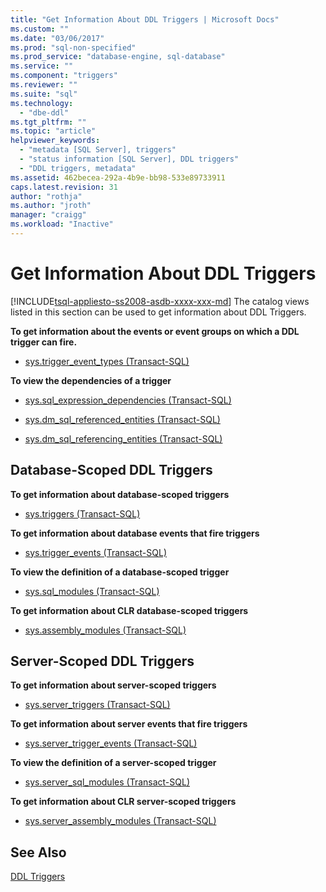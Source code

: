 ```yaml
---
title: "Get Information About DDL Triggers | Microsoft Docs"
ms.custom: ""
ms.date: "03/06/2017"
ms.prod: "sql-non-specified"
ms.prod_service: "database-engine, sql-database"
ms.service: ""
ms.component: "triggers"
ms.reviewer: ""
ms.suite: "sql"
ms.technology: 
  - "dbe-ddl"
ms.tgt_pltfrm: ""
ms.topic: "article"
helpviewer_keywords: 
  - "metadata [SQL Server], triggers"
  - "status information [SQL Server], DDL triggers"
  - "DDL triggers, metadata"
ms.assetid: 462becea-292a-4b9e-bb98-533e89733911
caps.latest.revision: 31
author: "rothja"
ms.author: "jroth"
manager: "craigg"
ms.workload: "Inactive"
---
```

# Get Information About DDL Triggers
[!INCLUDE[tsql-appliesto-ss2008-asdb-xxxx-xxx-md](../../includes/tsql-appliesto-ss2008-asdb-xxxx-xxx-md.md)]
  The catalog views listed in this section can be used to get information about DDL Triggers.  
  
 **To get information about the events or event groups on which a DDL trigger can fire.**  
  
-   [sys.trigger_event_types &#40;Transact-SQL&#41;](../../relational-databases/system-catalog-views/sys-trigger-event-types-transact-sql.md)  
  
 **To view the dependencies of a trigger**  
  
-   [sys.sql_expression_dependencies &#40;Transact-SQL&#41;](../../relational-databases/system-catalog-views/sys-sql-expression-dependencies-transact-sql.md)  
  
-   [sys.dm_sql_referenced_entities &#40;Transact-SQL&#41;](../../relational-databases/system-dynamic-management-views/sys-dm-sql-referenced-entities-transact-sql.md)  
  
-   [sys.dm_sql_referencing_entities &#40;Transact-SQL&#41;](../../relational-databases/system-dynamic-management-views/sys-dm-sql-referencing-entities-transact-sql.md)  
  
## Database-Scoped DDL Triggers  
 **To get information about database-scoped triggers**  
  
-   [sys.triggers &#40;Transact-SQL&#41;](../../relational-databases/system-catalog-views/sys-triggers-transact-sql.md)  
  
 **To get information about database events that fire triggers**  
  
-   [sys.trigger_events &#40;Transact-SQL&#41;](../../relational-databases/system-catalog-views/sys-trigger-events-transact-sql.md)  
  
 **To view the definition of a database-scoped trigger**  
  
-   [sys.sql_modules &#40;Transact-SQL&#41;](../../relational-databases/system-catalog-views/sys-sql-modules-transact-sql.md)  
  
 **To get information about CLR database-scoped triggers**  
  
-   [sys.assembly_modules &#40;Transact-SQL&#41;](../../relational-databases/system-catalog-views/sys-assembly-modules-transact-sql.md)  
  
## Server-Scoped DDL Triggers  
 **To get information about server-scoped triggers**  
  
-   [sys.server_triggers &#40;Transact-SQL&#41;](../../relational-databases/system-catalog-views/sys-server-triggers-transact-sql.md)  
  
 **To get information about server events that fire triggers**  
  
-   [sys.server_trigger_events &#40;Transact-SQL&#41;](../../relational-databases/system-catalog-views/sys-server-trigger-events-transact-sql.md)  
  
 **To view the definition of a server-scoped trigger**  
  
-   [sys.server_sql_modules &#40;Transact-SQL&#41;](../../relational-databases/system-catalog-views/sys-server-sql-modules-transact-sql.md)  
  
 **To get information about CLR server-scoped triggers**  
  
-   [sys.server_assembly_modules &#40;Transact-SQL&#41;](../../relational-databases/system-catalog-views/sys-server-assembly-modules-transact-sql.md)  
  
## See Also  
 [DDL Triggers](../../relational-databases/triggers/ddl-triggers.md)  
  
  

